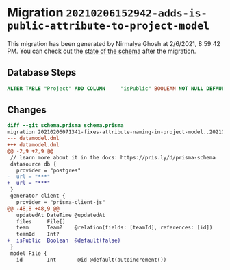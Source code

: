 # Migration `20210206152942-adds-is-public-attribute-to-project-model`

This migration has been generated by Nirmalya Ghosh at 2/6/2021, 8:59:42 PM.
You can check out the [state of the schema](./schema.prisma) after the migration.

## Database Steps

```sql
ALTER TABLE "Project" ADD COLUMN     "isPublic" BOOLEAN NOT NULL DEFAULT false
```

## Changes

```diff
diff --git schema.prisma schema.prisma
migration 20210206071341-fixes-attribute-naming-in-project-model..20210206152942-adds-is-public-attribute-to-project-model
--- datamodel.dml
+++ datamodel.dml
@@ -2,9 +2,9 @@
 // learn more about it in the docs: https://pris.ly/d/prisma-schema
 datasource db {
   provider = "postgres"
-  url = "***"
+  url = "***"
 }
 generator client {
   provider = "prisma-client-js"
@@ -48,8 +48,9 @@
   updatedAt DateTime @updatedAt
   files     File[]
   team      Team?    @relation(fields: [teamId], references: [id])
   teamId    Int?
+  isPublic  Boolean  @default(false)
 }
 model File {
   id        Int       @id @default(autoincrement())
```


